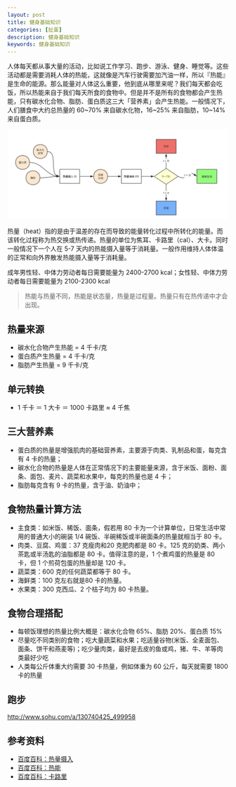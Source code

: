 ```yaml
---
layout: post
title: 健身基础知识
categories: [扯蛋]
description: 健身基础知识
keywords: 健身基础知识
---
```


人体每天都从事大量的活动，比如说工作学习、跑步、游泳、健身、睡觉等。这些活动都是需要消耗人体的热能，这就像是汽车行驶需要加汽油一样，所以『热能』是生命的能源。那么能量对人体这么重要，他到底从哪里来呢？我们每天都会吃饭，所以热能来自于我们每天所食的食物中。但是并不是所有的食物都会产生热能，只有碳水化合物、脂肪、蛋白质这三大「营养素」会产生热能。一般情况下，人们膳食中大约总热量的 60~70% 来自碳水化物，16~25% 来自脂肪，10~14% 来自蛋白质。

![](/imgs/health_process.png)

热量（heat）指的是由于温差的存在而导致的能量转化过程中所转化的能量。而该转化过程称为热交换或热传递。热量的单位为焦耳、卡路里（cal）、大卡。同时一般情况下一个人在 5-7 天内的热能摄入量等于消耗量。一般作用维持人体体温的正常和向外界散发热能摄入量等于消耗量。

成年男性轻、中体力劳动者每日需要能量为 2400-2700 kcal；女性轻、中体力劳动者每日需要能量为 2100-2300 kcal

> 热能与热量不同，热能是状态量，热量是过程量。热量只有在热传递中才会出现。

## 热量来源
+ 碳水化合物产生热能 = 4 千卡/克
+ 蛋白质产生热量 = 4 千卡/克
+ 脂肪产生热量 = 9 千卡/克

## 单元转换
+ 1 千卡 ＝ 1 大卡 ＝ 1000 卡路里 ≈ 4 千焦

## 三大营养素
+ 蛋白质的热量是增强肌肉的基础营养素，主要源于肉类、乳制品和蛋，每克含有 4 卡的热量；
+ 碳水化合物的热量是人体在正常情况下的主要能量来源，含于米饭、面粉、面条、面包、麦片、蔬菜和水果中，每克的热量也是 4 卡；
+ 脂肪每克含有 9 卡的热量，含于油、奶油中；

## 食物热量计算方法
+ 主食类：如米饭、稀饭、面条，假若用 80 卡为一个计算单位，日常生活中常用的普通大小的碗装 1/4 碗饭、半碗稀饭或半碗面条的热量就相当于 80 卡。
+ 肉类、豆腐、鸡蛋：37 克瘦肉和20 克肥肉都是 80 卡。125 克的奶类、两小茶匙或半汤匙的油脂都是 80 卡。值得注意的是，1 个煮鸡蛋的热量是 80 卡，但 1 个煎荷包蛋的热量却是 120 卡。
+ 蔬菜类：600 克的任何蔬菜都等于 80 卡。
+ 海鲜类：100 克左右就是80 卡的热量。
+ 水果类：300 克西瓜、2 个桔子均为 80 卡热量。

## 食物合理搭配
+ 每顿饭理想的热量比例大概是：碳水化合物 65%、脂肪 20%、蛋白质 15%
+ 尽量吃不同类别的食物；吃大量蔬菜和水果；吃适量谷物(米饭、全麦面包、面条、饼干和燕麦等)；吃少量肉类，最好是去皮的鱼或鸡，猪、牛、羊等肉类最好少吃
+ 人类每公斤体重大约需要 30 卡热量，例如体重为 60 公斤，每天就需要 1800 卡的热量


## 跑步
http://www.sohu.com/a/130740425_499958

## 参考资料
+ [百度百科：热量摄入](https://baike.baidu.com/item/%E7%83%AD%E9%87%8F%E6%91%84%E5%85%A5/12728621?fr=aladdin)
+ [百度百科：热能](https://baike.baidu.com/item/%E7%83%AD%E8%83%BD)
+ [百度百科：卡路里](https://baike.baidu.com/item/%E5%8D%A1%E8%B7%AF%E9%87%8C/284236)


